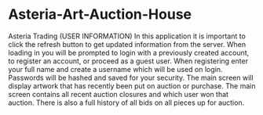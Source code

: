 # Asteria-Art-Auction-House
Asteria Trading (USER INFORMATION)
In this application it is important to click the refresh button to get updated information from the server.
When loading in you will be prompted to login with a previously created account, to register an account, or proceed as a guest user.
When registering enter your full name and create a username which will be used on login.
Passwords will be hashed and saved for your security.
The main screen will display artwork that has recently been put on auction or purchase.
The main screen contains all recent auction closures and which user won that auction.
There is also a full history of all bids on all pieces up for auction.
